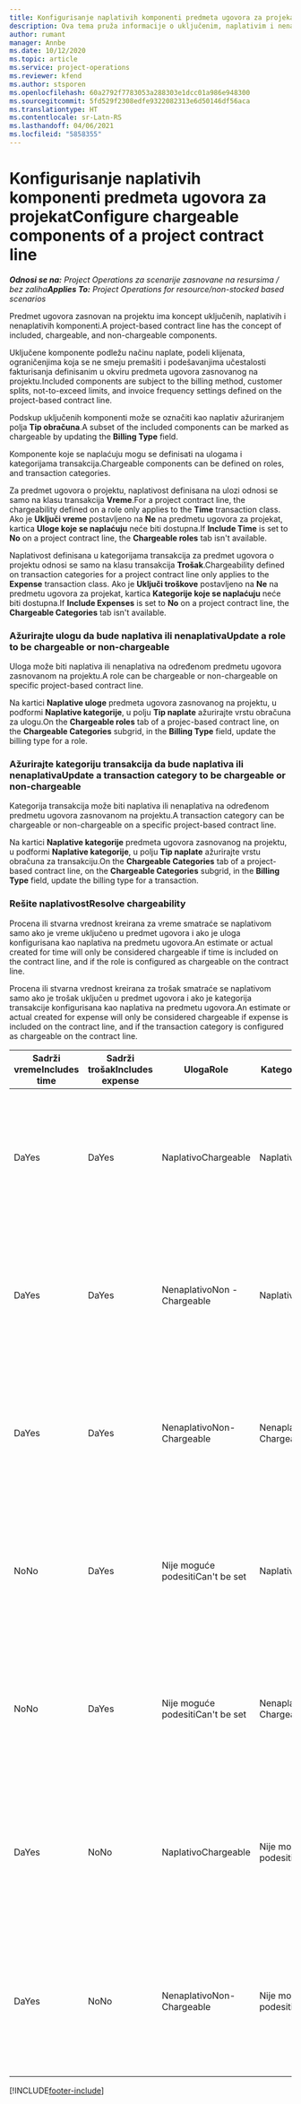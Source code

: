 ```yaml
---
title: Konfigurisanje naplativih komponenti predmeta ugovora za projekat
description: Ova tema pruža informacije o uključenim, naplativim i nenaplativim komponentama na predmetima ugovora.
author: rumant
manager: Annbe
ms.date: 10/12/2020
ms.topic: article
ms.service: project-operations
ms.reviewer: kfend
ms.author: stsporen
ms.openlocfilehash: 60a2792f7783053a288303e1dcc01a986e948300
ms.sourcegitcommit: 5fd529f2308edfe9322082313e6d50146df56aca
ms.translationtype: HT
ms.contentlocale: sr-Latn-RS
ms.lasthandoff: 04/06/2021
ms.locfileid: "5858355"
---
```

# <a name="configure-chargeable-components-of-a-project-contract-line"></a><span data-ttu-id="8ac18-103">Konfigurisanje naplativih komponenti predmeta ugovora za projekat</span><span class="sxs-lookup"><span data-stu-id="8ac18-103">Configure chargeable components of a project contract line</span></span>

<span data-ttu-id="8ac18-104">_**Odnosi se na:** Project Operations za scenarije zasnovane na resursima / bez zaliha_</span><span class="sxs-lookup"><span data-stu-id="8ac18-104">_**Applies To:** Project Operations for resource/non-stocked based scenarios_</span></span>

<span data-ttu-id="8ac18-105">Predmet ugovora zasnovan na projektu ima koncept uključenih, naplativih i nenaplativih komponenti.</span><span class="sxs-lookup"><span data-stu-id="8ac18-105">A project-based contract line has the concept of included, chargeable, and non-chargeable components.</span></span>

<span data-ttu-id="8ac18-106">Uključene komponente podležu načinu naplate, podeli klijenata, ograničenjima koja se ne smeju premašiti i podešavanjima učestalosti fakturisanja definisanim u okviru predmeta ugovora zasnovanog na projektu.</span><span class="sxs-lookup"><span data-stu-id="8ac18-106">Included components are subject to the billing method, customer splits, not-to-exceed limits, and invoice frequency settings defined on the project-based contract line.</span></span>

<span data-ttu-id="8ac18-107">Podskup uključenih komponenti može se označiti kao naplativ ažuriranjem polja **Tip obračuna**.</span><span class="sxs-lookup"><span data-stu-id="8ac18-107">A subset of the included components can be marked as chargeable by updating the **Billing Type** field.</span></span>

<span data-ttu-id="8ac18-108">Komponente koje se naplaćuju mogu se definisati na ulogama i kategorijama transakcija.</span><span class="sxs-lookup"><span data-stu-id="8ac18-108">Chargeable components can be defined on roles, and transaction categories.</span></span>

<span data-ttu-id="8ac18-109">Za predmet ugovora o projektu, naplativost definisana na ulozi odnosi se samo na klasu transakcija **Vreme**.</span><span class="sxs-lookup"><span data-stu-id="8ac18-109">For a project contract line, the chargeability defined on a role only applies to the **Time** transaction class.</span></span> <span data-ttu-id="8ac18-110">Ako je **Uključi vreme** postavljeno na **Ne** na predmetu ugovora za projekat, kartica **Uloge koje se naplaćuju** neće biti dostupna.</span><span class="sxs-lookup"><span data-stu-id="8ac18-110">If **Include Time** is set to **No** on a project contract line, the **Chargeable roles** tab isn't available.</span></span>

<span data-ttu-id="8ac18-111">Naplativost definisana u kategorijama transakcija za predmet ugovora o projektu odnosi se samo na klasu transakcija **Trošak**.</span><span class="sxs-lookup"><span data-stu-id="8ac18-111">Chargeability defined on transaction categories for a project contract line only applies to the **Expense** transaction class.</span></span> <span data-ttu-id="8ac18-112">Ako je **Uključi troškove** postavljeno na **Ne** na predmetu ugovora za projekat, kartica **Kategorije koje se naplaćuju** neće biti dostupna.</span><span class="sxs-lookup"><span data-stu-id="8ac18-112">If **Include Expenses** is set to **No** on a project contract line, the **Chargeable Categories** tab isn't available.</span></span>

### <a name="update-a-role-to-be-chargeable-or-non-chargeable"></a><span data-ttu-id="8ac18-113">Ažurirajte ulogu da bude naplativa ili nenaplativa</span><span class="sxs-lookup"><span data-stu-id="8ac18-113">Update a role to be chargeable or non-chargeable</span></span>

<span data-ttu-id="8ac18-114">Uloga može biti naplativa ili nenaplativa na određenom predmetu ugovora zasnovanom na projektu.</span><span class="sxs-lookup"><span data-stu-id="8ac18-114">A role can be chargeable or non-chargeable on specific project-based contract line.</span></span>

<span data-ttu-id="8ac18-115">Na kartici **Naplative uloge** predmeta ugovora zasnovanog na projektu, u podformi **Naplative kategorije**, u polju **Tip naplate** ažurirajte vrstu obračuna za ulogu.</span><span class="sxs-lookup"><span data-stu-id="8ac18-115">On the **Chargeable roles** tab of a projec-based contract line, on the **Chargeable Categories** subgrid, in the **Billing Type** field, update the billing type for a role.</span></span>

### <a name="update-a-transaction-category-to-be-chargeable-or-non-chargeable"></a><span data-ttu-id="8ac18-116">Ažurirajte kategoriju transakcija da bude naplativa ili nenaplativa</span><span class="sxs-lookup"><span data-stu-id="8ac18-116">Update a transaction category to be chargeable or non-chargeable</span></span>

<span data-ttu-id="8ac18-117">Kategorija transakcija može biti naplativa ili nenaplativa na određenom predmetu ugovora zasnovanom na projektu.</span><span class="sxs-lookup"><span data-stu-id="8ac18-117">A transaction category can be chargeable or non-chargeable on a specific project-based contract line.</span></span>

<span data-ttu-id="8ac18-118">Na kartici **Naplative kategorije** predmeta ugovora zasnovanog na projektu, u podformi **Naplative kategorije**, u polju **Tip naplate** ažurirajte vrstu obračuna za transakciju.</span><span class="sxs-lookup"><span data-stu-id="8ac18-118">On the **Chargeable Categories** tab of a project-based contract line, on the **Chargeable Categories** subgrid, in the **Billing Type** field, update the billing type for a transaction.</span></span>

### <a name="resolve-chargeability"></a><span data-ttu-id="8ac18-119">Rešite naplativost</span><span class="sxs-lookup"><span data-stu-id="8ac18-119">Resolve chargeability</span></span>

<span data-ttu-id="8ac18-120">Procena ili stvarna vrednost kreirana za vreme smatraće se naplativom samo ako je vreme uključeno u predmet ugovora i ako je uloga konfigurisana kao naplativa na predmetu ugovora.</span><span class="sxs-lookup"><span data-stu-id="8ac18-120">An estimate or actual created for time will only be considered chargeable if time is included on the contract line, and if the role is configured as chargeable on the contract line.</span></span>

<span data-ttu-id="8ac18-121">Procena ili stvarna vrednost kreirana za trošak smatraće se naplativom samo ako je trošak uključen u predmet ugovora i ako je kategorija transakcije konfigurisana kao naplativa na predmetu ugovora.</span><span class="sxs-lookup"><span data-stu-id="8ac18-121">An estimate or actual created for expense will only be considered chargeable if expense is included on the contract line, and if the transaction category is configured as chargeable on the contract line.</span></span>

| <span data-ttu-id="8ac18-122">Sadrži vreme</span><span class="sxs-lookup"><span data-stu-id="8ac18-122">Includes time</span></span> | <span data-ttu-id="8ac18-123">Sadrži trošak</span><span class="sxs-lookup"><span data-stu-id="8ac18-123">Includes expense</span></span> | <span data-ttu-id="8ac18-124">Uloga</span><span class="sxs-lookup"><span data-stu-id="8ac18-124">Role</span></span> | <span data-ttu-id="8ac18-125">Kategorija</span><span class="sxs-lookup"><span data-stu-id="8ac18-125">Category</span></span> | <span data-ttu-id="8ac18-126">Zadatak</span><span class="sxs-lookup"><span data-stu-id="8ac18-126">Task</span></span> |
| --- | --- | --- | --- | --- |
| <span data-ttu-id="8ac18-127">Da</span><span class="sxs-lookup"><span data-stu-id="8ac18-127">Yes</span></span> | <span data-ttu-id="8ac18-128">Da</span><span class="sxs-lookup"><span data-stu-id="8ac18-128">Yes</span></span> | <span data-ttu-id="8ac18-129">Naplativo</span><span class="sxs-lookup"><span data-stu-id="8ac18-129">Chargeable</span></span> | <span data-ttu-id="8ac18-130">Naplativo</span><span class="sxs-lookup"><span data-stu-id="8ac18-130">Chargeable</span></span> | <span data-ttu-id="8ac18-131">Obračun u stvarnom vremenu: Naplativo</span><span class="sxs-lookup"><span data-stu-id="8ac18-131">Billing on a time actual: Chargeable</span></span> </br><span data-ttu-id="8ac18-132">Tip obračuna na stvarnom trošku: Naplativo</span><span class="sxs-lookup"><span data-stu-id="8ac18-132">Billing type on an expense actual: Chargeable</span></span> |
| <span data-ttu-id="8ac18-133">Da</span><span class="sxs-lookup"><span data-stu-id="8ac18-133">Yes</span></span> | <span data-ttu-id="8ac18-134">Da</span><span class="sxs-lookup"><span data-stu-id="8ac18-134">Yes</span></span> | <span data-ttu-id="8ac18-135">Nenaplativo</span><span class="sxs-lookup"><span data-stu-id="8ac18-135">Non - Chargeable</span></span> | <span data-ttu-id="8ac18-136">Naplativo</span><span class="sxs-lookup"><span data-stu-id="8ac18-136">Chargeable</span></span> | <span data-ttu-id="8ac18-137">Obračun u stvarnom vremenu: Nenaplativo</span><span class="sxs-lookup"><span data-stu-id="8ac18-137">Billing on a time actual: Non-Chargeable</span></span> </br><span data-ttu-id="8ac18-138">Tip obračuna na stvarnom trošku: Naplativo</span><span class="sxs-lookup"><span data-stu-id="8ac18-138">Billing type on an expense actual: Chargeable</span></span> |
| <span data-ttu-id="8ac18-139">Da</span><span class="sxs-lookup"><span data-stu-id="8ac18-139">Yes</span></span> | <span data-ttu-id="8ac18-140">Da</span><span class="sxs-lookup"><span data-stu-id="8ac18-140">Yes</span></span> | <span data-ttu-id="8ac18-141">Nenaplativo</span><span class="sxs-lookup"><span data-stu-id="8ac18-141">Non-Chargeable</span></span> | <span data-ttu-id="8ac18-142">Nenaplativo</span><span class="sxs-lookup"><span data-stu-id="8ac18-142">Non-Chargeable</span></span> | <span data-ttu-id="8ac18-143">Obračun u stvarnom vremenu: Nenaplativo</span><span class="sxs-lookup"><span data-stu-id="8ac18-143">Billing on a time actual: Non-Chargeable</span></span> </br><span data-ttu-id="8ac18-144">Tip obračuna na stvarnom trošku: Nenaplativo</span><span class="sxs-lookup"><span data-stu-id="8ac18-144">Billing type on an expense actual: Non-Chargeable</span></span> |
| <span data-ttu-id="8ac18-145">No</span><span class="sxs-lookup"><span data-stu-id="8ac18-145">No</span></span> | <span data-ttu-id="8ac18-146">Da</span><span class="sxs-lookup"><span data-stu-id="8ac18-146">Yes</span></span> | <span data-ttu-id="8ac18-147">Nije moguće podesiti</span><span class="sxs-lookup"><span data-stu-id="8ac18-147">Can't be set</span></span> | <span data-ttu-id="8ac18-148">Naplativo</span><span class="sxs-lookup"><span data-stu-id="8ac18-148">Chargeable</span></span> | <span data-ttu-id="8ac18-149">Obračun u stvarnom vremenu: Nije dostupno</span><span class="sxs-lookup"><span data-stu-id="8ac18-149">Billing on a time actual: Not available</span></span> </br><span data-ttu-id="8ac18-150">Tip obračuna na stvarnom trošku: Naplativo</span><span class="sxs-lookup"><span data-stu-id="8ac18-150">Billing type on an expense actual:Chargeable</span></span> |
| <span data-ttu-id="8ac18-151">No</span><span class="sxs-lookup"><span data-stu-id="8ac18-151">No</span></span> | <span data-ttu-id="8ac18-152">Da</span><span class="sxs-lookup"><span data-stu-id="8ac18-152">Yes</span></span> | <span data-ttu-id="8ac18-153">Nije moguće podesiti</span><span class="sxs-lookup"><span data-stu-id="8ac18-153">Can't be set</span></span> | <span data-ttu-id="8ac18-154">Nenaplativo</span><span class="sxs-lookup"><span data-stu-id="8ac18-154">Non-Chargeable</span></span> | <span data-ttu-id="8ac18-155">Obračun u stvarnom vremenu: Nije dostupno</span><span class="sxs-lookup"><span data-stu-id="8ac18-155">Billing on a time actual: Not available</span></span> </br><span data-ttu-id="8ac18-156">Tip obračuna na stvarnom trošku: Nenaplativo</span><span class="sxs-lookup"><span data-stu-id="8ac18-156">Billing type on an expense actual: Non-chargeable</span></span> |
| <span data-ttu-id="8ac18-157">Da</span><span class="sxs-lookup"><span data-stu-id="8ac18-157">Yes</span></span> | <span data-ttu-id="8ac18-158">No</span><span class="sxs-lookup"><span data-stu-id="8ac18-158">No</span></span> | <span data-ttu-id="8ac18-159">Naplativo</span><span class="sxs-lookup"><span data-stu-id="8ac18-159">Chargeable</span></span> | <span data-ttu-id="8ac18-160">Nije moguće podesiti</span><span class="sxs-lookup"><span data-stu-id="8ac18-160">Can't be set</span></span> | <span data-ttu-id="8ac18-161">Obračun u stvarnom vremenu: Naplativo</span><span class="sxs-lookup"><span data-stu-id="8ac18-161">Billing on a time actual: Chargeable</span></span> </br><span data-ttu-id="8ac18-162">Tip obračuna na stvarnom trošku: Nije dostupno</span><span class="sxs-lookup"><span data-stu-id="8ac18-162">Billing type on an expense actual: Not available</span></span> |
| <span data-ttu-id="8ac18-163">Da</span><span class="sxs-lookup"><span data-stu-id="8ac18-163">Yes</span></span> | <span data-ttu-id="8ac18-164">No</span><span class="sxs-lookup"><span data-stu-id="8ac18-164">No</span></span> | <span data-ttu-id="8ac18-165">Nenaplativo</span><span class="sxs-lookup"><span data-stu-id="8ac18-165">Non-Chargeable</span></span> | <span data-ttu-id="8ac18-166">Nije moguće podesiti</span><span class="sxs-lookup"><span data-stu-id="8ac18-166">Can't be set</span></span> | <span data-ttu-id="8ac18-167">Obračun u stvarnom vremenu: Nenaplativo</span><span class="sxs-lookup"><span data-stu-id="8ac18-167">Billing on a time actual: Non-chargeable</span></span> </br> <span data-ttu-id="8ac18-168">Tip obračuna na stvarnom trošku: Nije dostupno</span><span class="sxs-lookup"><span data-stu-id="8ac18-168">Billing type on an expense actual: Not available</span></span> |


[!INCLUDE[footer-include](../includes/footer-banner.md)]

